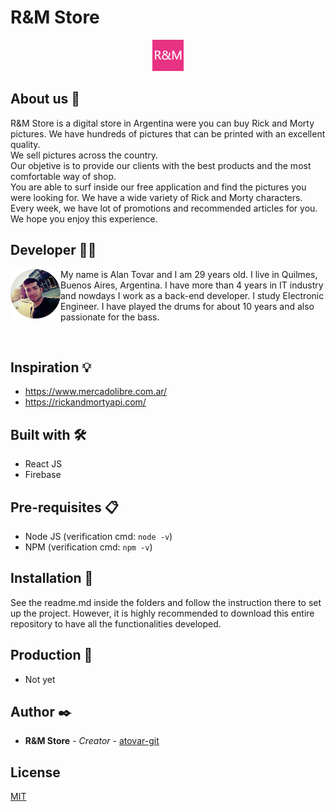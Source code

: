 # R&M Store

<p align="center"><img src="images/R-M_favicon.png" width="50"></p>

## About us 📖

R&M Store is a digital store in Argentina were you can buy Rick and Morty pictures.
We have hundreds of pictures that can be printed with an excellent quality.<br>
We sell pictures across the country.<br>
Our objetive is to provide our clients with the best products and the most comfortable way of shop.<br>
You are able to surf inside our free application and find the pictures you were looking for. We have a wide variety of Rick and Morty characters.
<br>Every week, we have lot of promotions and recommended articles for you.
We hope you enjoy this experience.

## Developer 🧑‍💻

<p><img src="images/Alan.jpeg" width="80" align="left"></p>
<p>My name is Alan Tovar and I am 29 years old. I live in Quilmes, Buenos Aires, Argentina. I have more than 4 years in IT industry and nowdays I work as a back-end developer. I study Electronic Engineer. I have played the drums for about 10 years and also passionate for the bass.</p>
<br>

## Inspiration 💡

- https://www.mercadolibre.com.ar/
- https://rickandmortyapi.com/

## Built with 🛠️

* React JS
* Firebase

## Pre-requisites 📋

* Node JS (verification cmd: ```node -v```)
* NPM (verification cmd: ```npm -v```)

## Installation 🔧

See the readme.md inside the folders and follow the instruction there to set up the project.
However, it is highly recommended to download this entire repository to have all the functionalities developed.

## Production 🚀

* Not yet

## Author ✒️

* **R&M Store** - *Creator* - [atovar-git](https://github.com/atovar-git)

## License
[MIT](https://choosealicense.com/licenses/mit/)